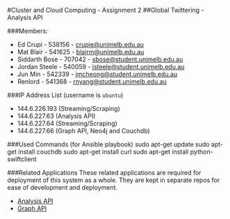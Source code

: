 #Cluster and Cloud Computing - Assignment 2
##Global Twittering - Analysis API

###Members:
- Ed Crupi - 538156 - crupie@unimelb.edu.au
- Mat Blair - 541625 - blairm@unimelb.edu.au
- Siddarth Bose - 707042 - sbose@student.unimelb.edu.au
- Jordan Steele - 540059 - jsteele@student.unimelb.edu.au
- Jun Min - 542339 - jmcheong@student.unimelb.edu.au
- Renlord - 541368 - rnyang@student.unimelb.edu.au

###IP Address List (username is `ubuntu`)

- 144.6.226.193 (Streaming/Scraping)
- 144.6.227.63 (Analysis API)
- 144.6.227.64 (Streaming/Scraping)
- 144.6.227.66 (Graph API, Neo4j and Couchdb)

###Used Commands (for Ansible playbook)
sudo apt-get update
sudo apt-get install couchdb
sudo apt-get install curl
sudo apt-get install python-swiftclient

###Related Applications
These related applications are required for deployment of this system as a whole. They are kept in separate repos for ease of development and deployment.

- [Analysis API](https://github.com/matblair/COMP90024-Analysis-Api)
- [Graph API](https://github.com/matblair/COMP90024-Graph-API)